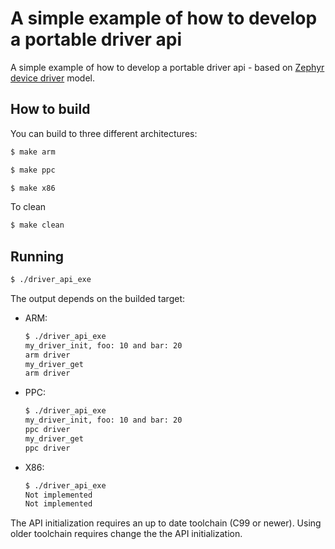 # A simple example of how to develop a portable driver api

A simple example of how to develop a portable driver api - based on [Zephyr device driver](https://docs.zephyrproject.org/latest/kernel/drivers/index.html) model.

## How to build

You can build to three different architectures:

```bash
$ make arm
```

```bash
$ make ppc
```

```bash
$ make x86
```

To clean
```bash
$ make clean
```

## Running
```bash
$ ./driver_api_exe
```
The output depends on the builded target:
- ARM:
    ```bash
    $ ./driver_api_exe
    my_driver_init, foo: 10 and bar: 20
    arm driver 
    my_driver_get 
    arm driver
    ```

- PPC:
    ```bash
    $ ./driver_api_exe
    my_driver_init, foo: 10 and bar: 20
    ppc driver 
    my_driver_get 
    ppc driver
    ```

- X86:
    ```bash
    $ ./driver_api_exe
    Not implemented
    Not implemented
    ```
The API initialization requires an up to date toolchain (C99 or newer).
Using older toolchain requires change the the API initialization.
